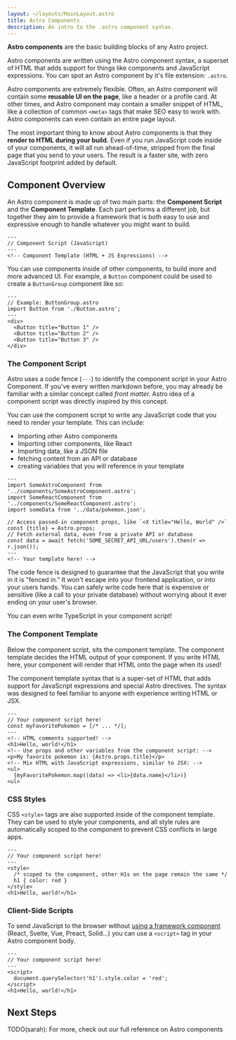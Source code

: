 ```yaml
---
layout: ~/layouts/MainLayout.astro
title: Astro Components
description: An intro to the .astro component syntax.
---
```


**Astro components** are the basic building blocks of any Astro project. 

Astro components are written using the Astro component syntax, a superset of HTML that adds support for things like components and JavaScript expressions. You can spot an Astro component by it's file extension: `.astro`.

Astro components are extremely flexible. Often, an Astro component will contain some **reusable UI on the page**, like a header or a profile card. At other times, and Astro component may contain a smaller snippet of HTML, like a collection of common `<meta>` tags that make SEO easy to work with. Astro components can even contain an entire page layout.

The most important thing to know about Astro components is that they **render to HTML during your build.** Even if you run JavaScript code inside of your components, it will all run ahead-of-time, stripped from the final page that you send to your users. The result is a faster site, with zero JavaScript footprint added by default.


## Component Overview

An Astro component is made up of two main parts: the **Component Script** and the **Component Template**. Each part performs a different job, but together they aim to provide a framework that is both easy to use and expressive enough to handle whatever you might want to build.

```astro
---
// Component Script (JavaScript)
---
<!-- Component Template (HTML + JS Expressions) -->
```

You can use components inside of other components, to build more and more advanced UI. For example, a `Button` component could be used to create a `ButtonGroup` component like so:

```astro
---
// Example: ButtonGroup.astro
import Button from './Button.astro';
---
<div>
  <Button title="Button 1" />
  <Button title="Button 2" />
  <Button title="Button 3" />
</div>
```


### The Component Script

Astro uses a code fence (`---`) to identify the component script in your Astro Component. If you've every written markdown before, you may already be familiar with a similar concept called *front matter.* Astro idea of a component script was directly inspired by this concept.

You can use the component script to write any JavaScript code that you need to render your template. This can include:

- Importing other Astro components
- Importing other components, like React
- Importing data, like a JSON file
- fetching content from an API or database
- creating variables that you will reference in your template

```astro
---
import SomeAstroComponent from '../components/SomeAstroComponent.astro';
import SomeReactComponent from '../components/SomeReactComponent.astro';
import someData from '../data/pokemon.json';

// Access passed-in component props, like `<X title="Hello, World" />`
const {title} = Astro.props;
// Fetch external data, even from a private API or database
const data = await fetch('SOME_SECRET_API_URL/users').then(r => r.json());
---
<!-- Your template here! -->
```

The code fence is designed to guarantee that the JavaScript that you write in it is "fenced in." It won't escape into your frontend application, or into your users hands. You can safely write code here that is expensive or sensitive (like a call to your private database) without worrying about it ever ending on your user's browser.

You can even write TypeScript in your component script!

### The Component Template

Below the component script, sits the component template. The component template decides the HTML output of your component. If you write HTML here, your component will render that HTML onto the page when its used!

The component template syntax that is a super-set of HTML that adds support for JavaScript expressions and special Astro directives. The syntax was designed to feel familiar to anyone with experience writing HTML or JSX.

```astro
---
// Your component script here!
const myFavoritePokemon = [/* ... */];
---
<!-- HTML comments supported! -->
<h1>Hello, world!</h1>
<!-- Use props and other variables from the component script: -->
<p>My favorite pokemon is: {Astro.props.title}</p>
<!-- Mix HTML with JavaScript expressions, similar to JSX: -->
<ul>
  {myFavoritePokemon.map((data) => <li>{data.name}</li>)}
<ul>
```

### CSS Styles

CSS `<style>` tags are also supported inside of the component template. They can be used to style your components, and all style rules are automatically scoped to the component to prevent CSS conflicts in large apps.

```astro
---
// Your component script here!
---
<style>
  /* scoped to the component, other H1s on the page remain the same */
  h1 { color: red }
</style>
<h1>Hello, world!</h1>
```

### Client-Side Scripts

To send JavaScript to the browser without [using a framework component](/en/core-concepts/component-hydration) (React, Svelte, Vue, Preact, Solid...) you can use a `<script>` tag in your Astro component body.

```astro
---
// Your component script here!
---
<script>
  document.querySelector('h1').style.color = 'red';
</script>
<h1>Hello, world!</h1>
```


## Next Steps

TODO(sarah): For more, check out our full reference on Astro components



